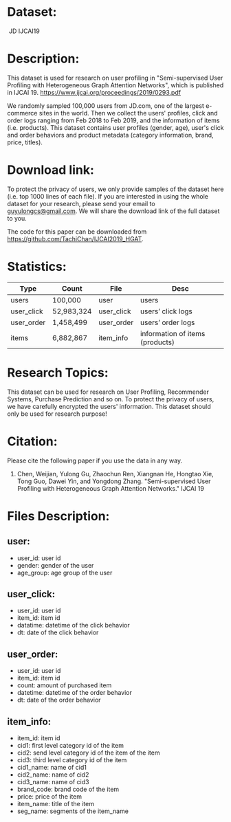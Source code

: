 # Dataset:

​	  JD IJCAI19

# Description:

This dataset is used for research on user profiling in "Semi-supervised User Profiling with Heterogeneous Graph Attention Networks", which is published in IJCAI 19. https://www.ijcai.org/proceedings/2019/0293.pdf

We randomly sampled 100,000 users from JD.com, one of the largest e-commerce sites in the world.
Then we collect the users' profiles, click and order logs ranging from Feb 2018 to Feb 2019, and the information of items (i.e. products).
This dataset contains user profiles (gender, age), user's click and order behaviors and product metadata (category information, brand, price, titles).

# Download link:

To protect the privacy of users, we only provide samples of the dataset here (i.e. top 1000 lines of each file). If you are interested in using the whole dataset for your research, please send your email to guyulongcs@gmail.com. We will share the download link of the full dataset to you.

The code for this paper can be downloaded from https://github.com/TachiChan/IJCAI2019_HGAT.

# Statistics:


| Type       | Count      | File       | Desc                            |
| ---------- | ---------- | ---------- | ------------------------------- |
| users      | 100,000    | user       | users                           |
| user_click | 52,983,324 | user_click | users’ click logs               |
| user_order | 1,458,499  | user_order | users’ order logs               |
| items      | 6,882,867  | item_info  | information of items (products) |

# Research Topics:

This dataset can be used for research on User Profiling, Recommender Systems, Purchase Prediction and so on. To protect the privacy of users, we have carefully encrypted the users' information. This dataset should only be used for research purpose!

# Citation:

Please cite the following paper if you use the data in any way.

1. Chen, Weijian, Yulong Gu, Zhaochun Ren, Xiangnan He, Hongtao Xie, Tong Guo, Dawei Yin, and Yongdong Zhang. "Semi-supervised User Profiling with Heterogeneous Graph Attention Networks." IJCAI 19



# Files Description:

## user:

- user_id: user id
- gender: gender of the user
- age_group: age group of the user

## user_click:

- user_id: user id
- item_id: item id
-  datatime: datetime of the click behavior
- dt: date of the click behavior

## user_order:

- user_id: user id
- item_id: item id
- count: amount of purchased item
- datetime: datetime of the order behavior
- dt: date of the order behavior

## item_info:

- item_id: item id
- cid1: first level category id of the item
- cid2: send level category id of the item of the item
-  cid3: third level category id of the item
- cid1_name: name of cid1
- cid2_name: name of cid2
- cid3_name: name of cid3
-  brand_code: brand code of the item
- price: price of the item
-  item_name: title of the item
- seg_name: segments of the item_name

